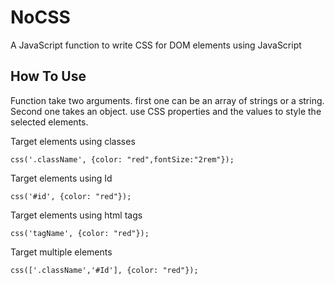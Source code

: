 # NoCSS
A JavaScript function to write CSS for DOM elements using JavaScript


## How To Use

Function take two arguments. first one can be an array of strings or a string. Second one takes an object. use CSS properties and the values to style the selected elements.

 Target elements using classes 
 

    css('.className', {color: "red",fontSize:"2rem"});

  Target elements using Id

    css('#id', {color: "red"});

  Target elements using html tags
  

    css('tagName', {color: "red"});

Target multiple elements 

    css(['.className','#Id'], {color: "red"});


 
   

